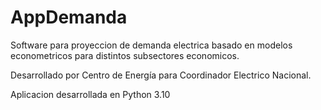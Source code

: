 # AppDemanda
Software para proyeccion de demanda electrica basado en modelos econometricos para distintos subsectores economicos. 

Desarrollado por Centro de Energía para Coordinador Electrico Nacional.

Aplicacion desarrollada en Python 3.10
